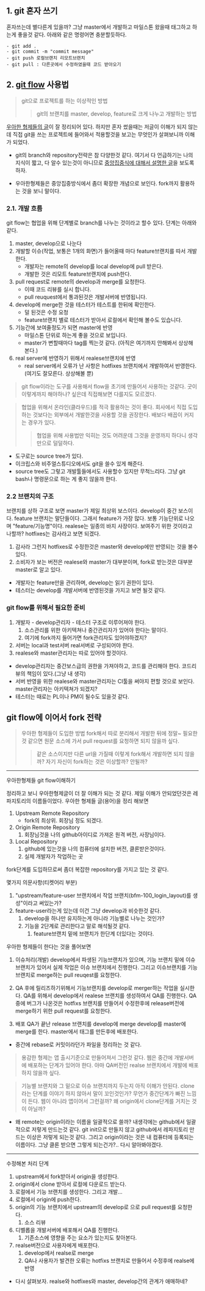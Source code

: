 ## 1. git 혼자 쓰기
혼자쓰는데 별다른게 있을까? 그냥 master에서 개발하고 마일스톤 왔을때 태그하고 하는게 좋을것 같다. 아래와 같은 명령어면 충분할듯하다.

	- git add .
	- git commit -m "commit message"
	- git push 로컬브랜치 리모트브랜치
	- git pull : 다른곳에서 수정하였을때 코드 받아오기

## 2. [git flow](https://danielkummer.github.io/git-flow-cheatsheet/index.ko_KR.html) 사용법
> git으로 프로젝트를 하는 이상적인 방법
>> git의 브랜치를 master, develop, feature로 크게 나누고 개발하는 방법

[우아한 형제들의 글](http://woowabros.github.io/experience/2017/10/30/baemin-mobile-git-branch-strategy.html)이 잘 정리되어 있다. 하지만 혼자 썼을때는 저글이 이해가 되지 않는데 직접 git을 쓰는 프로젝트에 들어와서 적용할것을 보고는 무엇인가 살펴보니까 이해가 되었다.

* git의 branch와 repository전략은 참 다양한것 같다. 여기서 다 언급하기는 나의 지식이 짧고, 다 알수 있는것이 아니므로 [중앙집중식에 대해서 설명한 글](https://git-scm.com/book/ko/v2/%EB%B6%84%EC%82%B0-%ED%99%98%EA%B2%BD%EC%97%90%EC%84%9C%EC%9D%98-Git-%EB%B6%84%EC%82%B0-%ED%99%98%EA%B2%BD%EC%97%90%EC%84%9C%EC%9D%98-%EC%9B%8C%ED%81%AC%ED%94%8C%EB%A1%9C#_%EC%A4%91%EC%95%99%EC%A7%91%EC%A4%91%EC%8B%9D_%EC%9B%8C%ED%81%AC%ED%94%8C%EB%A1%9C)을 보도록하자.

* 우아한형제들은 중앙집중방식에서 좀더 확장한 개념으로 보인다. fork까지 활용하는 것을 보니 말이다.

### 2.1. 개발 흐름
git flow는 협업을 위해 단계별로 branch를 나누는 것이라고 할수 있다.
단계는 아래와 같다. 
1. master, develop으로 나눈다
2. 개발할 이슈(작업, 보통은 1개의 화면)가 들어올때 마다 feature브랜치를 따서 개발한다.
    - 개발자는 remote의 develop를 local develop에 pull	받은다. 
    - 개발한 것은 리모트 feature브랜치에 push한다.
3. pull request로 remote의 develop과 merge를 요청한다.
    - 이때 코드 리뷰를 실시 합니다.
    - pull reuquest에서 통과된것은 개발서버에 반영됩니다.
4. develop에 merge한 것을 테스터가 테스트를 한뒤에 확인한다. 
    - 덜 된것은 수정 요청
    - feature브랜치 별로 테스터가 받아서 로컬에서 확인해 볼수도 있습니다.
5. 기능간에 보여줄정도가 되면 master에 반영
    - 마일스톤 단위로 하는게 좋을 것으로 보입니다.
    - master가 변할때마다 tag를 찍는것 같다.
   (아직은 여기까지 안해봐서 상상해 본다.)
6. real server에 반영하기 위해서 realese브랜치에 반영
    - real server에서 오류가 난 사항은 hotfixes 브랜치에서 개발하여서 반영한다.(여기도 잘모른다. 상상해볼 뿐)

> git flow이라는 도구를 사용해서 flow을 초기에 만들어서 사용하는 것같다. 굿이 이렇게까지 해야하나? 싶은데 직접해보면 다를지도 모르겠다.

> 협업을 위해서 온라인(클라우드)를 적극 활용하는 것이 좋다. 회사에서 직접 도입하는 것보다는 외부에서 개발한것을 사용할 것을 권장한다. 배보다 배꼽이 커지는 경우가 있다. 
>>협업을 위해 사용법만 익히는 것도 어려운데 그것을 운영까지 하다니 생각만으로 덜덜하다.

* 도구로는 source tree가 있다.
* 이크립스와 비주얼스튜디오에서도 git을 쓸수 있게 해준다.
* source tree도 그렇고 개발툴들에서도 사용할수 있지만 무척느리다. 그냥 git bash나 명령문으로 하는 게 좋지 않을까 한다.

### 2.2 브랜치의 구조
브랜치를 상하 구조로 보면 master가 제일 최상위 보스이다. develop이 중간 보스이다. feature 브랜치는 말단들이다. 그래서 feature가 가장 많다. 보통 기능단위로 나오며 "feature/기능명"이다. realese는 일종의 바지 사장이다. 보여주기 위한 것이라고 나할까? hotfixes는 감사라고 보면 되겠다. 
1. 감사라 그런지 hotfixes로 수정한것은 master와 develop에만 반영되는 것을 볼수 있다.
2. 소비자가 보는 버전은 realese와 master가 대부분이며, fork로 받는것은 대부분 master로 알고 있다.

* 개발자는 feature만을 관리하며, develop는 읽기 권한이 있다.
* 테스터는 develop를 개발서버에 반영된것을 가지고 보면 될것 같다.

### git flow를 위해서 필요한 준비
1. 개발자 - develop관리자 - 테스터 구조로 이루어져야 한다. 
   1. 소스관리를 위한 아키텍쳐나 중간관리자가 있어야 한다는 말이다.
   2. 여기에 fork까지 들어가면 fork관리자도 있어야하겠지?
2. 서버는 local과 test서버 real서버로 구성되어야 한다.
3. realese와 master관리자는 따로 있어야 할것이다.

* develop관리자는 중간보스급의 권한을 가져야하고, 코드를 관리해야 한다. 코드리뷰의 책임이 있다.(그냥 내 생각)
* 서버 반영을 위한 realese와 master관리자는 CI툴을 써야지 편할 것으로 보인다. master관리자는 아키텍쳐가 되겠지?
* 테스터는 때로는 PL이나 PM이 될수도 있을것 같다.

## git flow에 이어서 fork 전략
> 우아한 형제들이 도입한 방법
> fork해서 따로 분리해서 개발한 뒤에 정말~ 필요한것 같으면 원문 소스에 가서 pull request를 요청하면 되지 않을까 싶다.
>> 같은 소스이지만 다른 url을 가질때 이렇게 fork해서 개발하면 되지 않을까? 자기 자신이 fork하는 것은 이상할까? 안될까?
---

우아한형제들 git flow이해하기 

정리하고 보니 우아한형제글이 더 잘 이해가 되는 것 같다.
제일 이해가 안되었던것은 레파지토리의 이름들이었다. 우아한 형제들 글(용어)을 정리 해보면

1. Upstream Remote Repository
	- fork의 최상위. 회장님 정도 되겠다.
2. Origin Remote Repository
   1. 회장님것을 나의 github아이디로 가져온 원격 버전, 사장님이다.
3. Local Repository 
   1. github에 있는것을 나의 컴퓨터에 설치한 버전, 클론받은것이다.
   2. 실제 개발자가 작업하는 곳

fork단계를 도입하므로써 좀더 복잡한 repository를 가지고 있는 것 같다. 

몇가지 의문사항(티켓어리 부분)
1. "upstream/feature-user 브랜치에서 작업 브랜치(bfm-100_login_layout)를 생성"이라고 써있는가?
2. feature-user라는게 있는데 이건 그냥 develop과 비슷한것 같다.
   1. develop을 하나만 유지하는게 아니라 기능별로 나누는 것인가?
   2. 기능을 2단계로 관리한다고 말로 해석될것 같다.
      1. feature브랜치 밑에 브랜치가 한단계 더있다는 것이다.

우아한 형제들이 한다는 것을 풀어보면
1. 이슈처리(개발)
develop에서 파생된 기능브랜치가 있으며, 기능 브랜치 밑에 이슈브랜치가 있어서 실제 작업은 이슈 브랜치에서 진행한다. 그리고 이슈브랜치를 기능 브랜치로 merge하는 pull reuqest를 요청한다.

2. QA
후에 릴리즈하기위해서 기능브랜치를 develop로 merger하는 작업을 실시한다. QA를 위해서 develop에서 realese 브랜치를 생성하여서 QA를 진행한다. QA중에 버그가 나온것은 hotfixs 브랜치를 만들어서 수정한후에 release버전에 merge하기 위한 pull request를 요청한다.

3. 배포
QA가 끝난 release 브랜치를 develop에 merge
develop를 master에 merge를 한다.
master에서 태그를 만든후에 배포한다. 

* 중간에 rebase로 커밋이라던가 파일을 정리하는 것 같다.

> 용감한 형제는 앱 출시기준으로 만들어져서 그런것 같다. 웹은 중간에 개발서버에 배포하는 단계가 있어야 한다. 아마 QA버전인 realse 브랜치에서 개발에 배포하지 않을까 싶다.

> 기능별 브랜치와 그 밑으로 이슈 브랜치까지 두는지 아직 이해가 안된다.
> clone라는 단계를 이야기 하지 않아서 말이 꼬인것인가? 무언가 중간단계가 빠진 느낌이 든다. 웹이 아니라 앱이어서 그런걸까? 왜 origin에서 clone단계를 거치는 것이 아닐까?

* 왜 remote는 origin이라는 이름을 일괄적으로 쓸까? 내생각에는 github에서 일괄적으로 저렇게 만드는것 같다. git init으로 만들지 않고 github에서 레파지토리 만드는 이상은 저렇게 되는것 같다. 그리고 origin이라는 것은 내 컴퓨터에 등록되는 이름이다. 그냥 클론 받으면 그렇게 되는건가?.. 다시 알아봐야겠다.

---

수정해본 처리 단계
1. upstream에서 fork받아서 origin을 생성한다. 
2. origin에서 clone 받아서 로컬에 다운로드 받는다. 
3. 로컬에서 기능 브랜치를 생성한다. 그리고 개발...
4. 로컬에서 origin에 push한다.
5. origin의 기능 브랜치에서 upstream의 develop로 으로 pull request를 요청한다. 
   1. 소스 리뷰
6. 디벨롭을 개발서버에 배포해서 QA를 진행한다. 
   1. 기존소스에 영향을 주는 요소가 있는지도 찾아본다.
7. realse버전으로 사용자에게 배포한다.
   1. develop에서 realse로 merge
   2. QA나 사용자가 발견한 오류는 hotfixs 브랜치로 만들어서 수정후에 realse에 반영

* 다시 살펴보자. realse와 hotfixes와 master, develop간의 관계가 애매하네?
